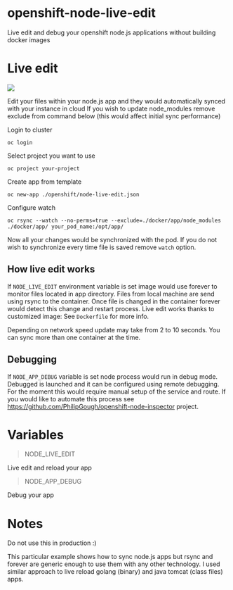 # openshift-node-live-edit

Live edit and debug your openshift node.js applications without building docker images

# Live edit

![](http://i.giphy.com/l4JyN1r2FMpLpgj16.gif)

Edit your files within your node.js app and they would automatically synced with your instance in cloud
If you wish to update node_modules remove exclude from command below (this would affect initial sync performance)

Login to cluster

    oc login 

Select project you want to use

    oc project your-project
    
Create app from template 
   
    oc new-app ./openshift/node-live-edit.json

Configure watch 

    oc rsync --watch --no-perms=true --exclude=./docker/app/node_modules ./docker/app/ your_pod_name:/opt/app/
 
Now all your changes would be synchronized with the pod. If you do not wish to synchronize every time file is saved remove `watch` option.

## How live edit works

If `NODE_LIVE_EDIT` environment variable is set image would use forever to monitor files located in app directory.
Files from local machine are send using rsync to the container. 
Once file is changed in the container forever would detect this change and restart process.
Live edit works thanks to customized image: See `Dockerfile` for more info.

Depending on network speed update may take from 2 to 10 seconds.
You can sync more than one container at the time.

## Debugging 

If `NODE_APP_DEBUG` variable is set node process would run in debug mode. 
Debugged is launched and it can be configured using remote debugging. 
For the moment this would require manual setup of the service and route.
If you would like to automate this process see https://github.com/PhilipGough/openshift-node-inspector project.

# Variables

> NODE_LIVE_EDIT

Live edit and reload your app

> NODE_APP_DEBUG

Debug your app

# Notes

Do not use this in production :)

This particular example shows how to sync node.js apps but rsync and forever are generic enough to use them with any other technology. I used similar approach to live reload golang (binary) and java tomcat (class files) apps. 
